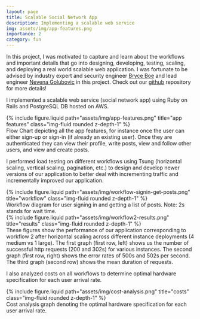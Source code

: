 ```yaml
---
layout: page
title: Scalable Social Network App
description: Implementing a scalable web service 
img: assets/img/app-features.png
importance: 2
category: fun
---
```


In this project, I was motivated to capture and learn about the workflows and important details that go into designing, developing, testing, scaling, and deploying a real world scalable web application. I was fortunate to be advised by industry expert and security engineer [Bryce Boe](https://www.linkedin.com/in/bryceboe/) and lead engineer [Nevena Golubovic](https://www.linkedin.com/in/nevenagolubovic/) in this project. Check out our [github](https://github.com/scalableinternetservicesarchive/Antisocial) repository for more details! 

I implemented a scalable web service (social network app) using Ruby on Rails and PostgreSQL DB hosted on AWS.

<div class="row">
    <div class="col-sm mt-3 mt-md-0">
        {% include figure.liquid path="assets/img/app-features.png" title="app features" class="img-fluid rounded z-depth-1" %}
    </div>
</div>
<div class="caption">
    Flow Chart depicting all the app features, for instance once the user can either sign-up or sign-in (if already an existing user). Once they are authenticated they can view their profile, write posts, view and follow other users, and view and create posts.
</div>

I performed load testing on different workflows using Tsung (horizontal scaling, vertical scaling, pagination, etc.) to design and develop newer versions of our application to better deal with incrementing traffic and incrementally improved our application. 

<div class="row">
    <div class="center col-sm mt-3 mt-md-0">
        {% include figure.liquid path="assets/img/workflow-signin-get-posts.png" title="workflow" class="img-fluid rounded z-depth-1" %}
    </div>
</div>
<div class="caption">
     Workflow diagram for user signing in and getting a list of posts. Note: 2s stands for wait time.
</div>

<div class="row">
    <div class="col-sm mt-3 mt-md-0">
        {% include figure.liquid path="assets/img/workflow2-results.png" title="results" class="img-fluid rounded z-depth-1" %}
    </div>
</div>
<div class="caption">
      These figures show the performance of our application corresponding to workflow 2 after horizontal scaling across different instance deployments (4 medium vs 1 large). The first graph (first row, left) shows us the number of successful http requests (200 and 302s) for various instances.  The second graph (first row, right) shows the error rates of 500s and 502s per second. The third graph (second row) shows the mean duration of requests.
</div>

I also analyzed costs on all workflows to determine optimal hardware specification for each user arrival rate. 

<div class="row">
    <div class="col-sm mt-3 mt-md-0">
        {% include figure.liquid path="assets/img/cost-analysis.png" title="costs" class="img-fluid rounded z-depth-1" %}
    </div>
</div>
<div class="caption">
      Cost analysis graph denoting the optimal hardware specification for each user arrival rate.
</div>
